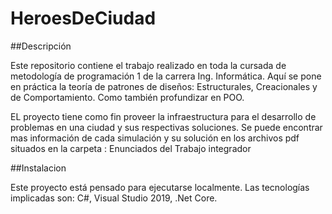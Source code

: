 # HeroesDeCiudad

##Descripción

Este repositorio contiene el trabajo realizado en toda la cursada de metodología de programación 1  de la carrera Ing. Informática.
Aquí se pone en práctica la teoría de  patrones de diseños: Estructurales, Creacionales y de Comportamiento. Como también profundizar en POO.

EL proyecto tiene como  fin  proveer la infraestructura  para el desarrollo  de problemas en una ciudad y sus respectivas soluciones.
Se puede encontrar mas información de cada simulación y su solución en  los archivos pdf situados en la carpeta : Enunciados del Trabajo integrador

##Instalacion 

Este proyecto está pensado para ejecutarse localmente. Las tecnologías implicadas son:
C#, Visual Studio 2019, .Net Core.
